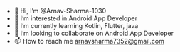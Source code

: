 - 👋 Hi, I’m @Arnav-Sharma-1030
- 👀 I’m interested in Android App Developer
- 🌱 I’m currently learning Kotlin, Flutter, java
- 💞️ I’m looking to collaborate on Android App Developer 
- 📫 How to reach me arnavsharma7352@gmail.com

<!---
Arnav-Sharma-1030/Arnav-Sharma-1030 is a ✨ special ✨ repository because its `README.md` (this file) appears on your GitHub profile.
You can click the Preview link to take a look at your changes.
--->
